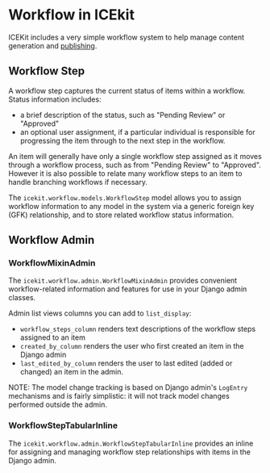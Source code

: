 # Workflow in ICEkit

ICEKit includes a very simple workflow system to help manage content generation
and [publishing][].


## Workflow Step

A workflow step captures the current status of items within a workflow. Status
information includes:

 * a brief description of the status, such as "Pending Review" or "Approved"
 * an optional user assignment, if a particular individual is responsible for
   progressing the item through to the next step in the workflow.

An item will generally have only a single workflow step assigned as it moves
through a workflow process, such as from "Pending Review" to "Approved".
However it is also possible to relate many workflow steps to an item to handle
branching workflows if necessary.

The `icekit.workflow.models.WorkflowStep` model allows you to assign workflow
information to any model in the system via a generic foreign key (GFK)
relationship, and to store related workflow status information.


## Workflow Admin

### WorkflowMixinAdmin

The `icekit.workflow.admin.WorkflowMixinAdmin` provides convenient workflow-related
information and features for use in your Django admin classes.

Admin list views columns you can add to `list_display`:

* `workflow_steps_column` renders text descriptions of the workflow steps assigned
  to an item
* `created_by_column` renders the user who first created an item in the Django admin
* `last_edited_by_column` renders the user to last edited (added or changed) an
  item in the admin.

NOTE: The model change tracking is based on Django admin's `LogEntry`
mechanisms and is fairly simplistic: it will not track model changes performed
outside the admin.

### WorkflowStepTabularInline

The `icekit.workflow.admin.WorkflowStepTabularInline` provides an inline for
assigning and managing workflow step relationships with items in the Django admin.


[publishing]: publishing.md
